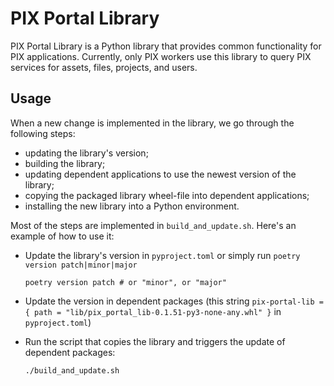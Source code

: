 # PIX Portal Library

PIX Portal Library is a Python library that provides common functionality for PIX applications. Currently, only PIX workers use this library to query PIX services for assets, files, projects, and users.

## Usage

When a new change is implemented in the library, we go through the following steps:

- updating the library's version;
- building the library;
- updating dependent applications to use the newest version of the library;
- copying the packaged library wheel-file into dependent applications;
- installing the new library into a Python environment.

Most of the steps are implemented in `build_and_update.sh`. Here's an example of how to use it:

- Update the library's version in `pyproject.toml` or simply run `poetry version patch|minor|major`

  ```shell
  poetry version patch # or "minor", or "major"
  ```

- Update the version in dependent packages (this string `pix-portal-lib = { path = "lib/pix_portal_lib-0.1.51-py3-none-any.whl" }` in `pyproject.toml`)

- Run the script that copies the library and triggers the update of dependent packages:

  ```shell
  ./build_and_update.sh
  ```
